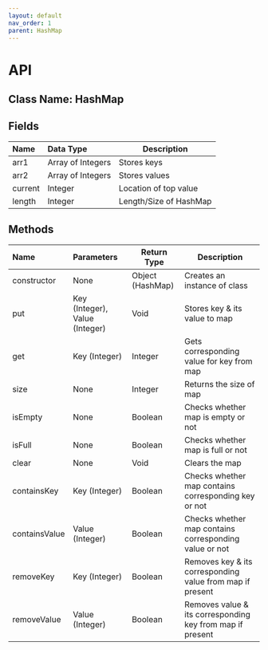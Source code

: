 ```yaml
---
layout: default
nav_order: 1
parent: HashMap
---
```


# API
## Class Name: HashMap

## Fields

| Name          | Data Type         | Description                         |
|:--------------|:------------------|-------------------------------------|
| arr1          | Array of Integers | Stores keys                         |
| arr2          | Array of Integers | Stores values                       |
| current       | Integer           | Location of top value               |
| length        | Integer           | Length/Size of HashMap              |


## Methods

| Name          | Parameters                     | Return Type      | Description                                               |
|:--------------|:-------------------------------|------------------|-----------------------------------------------------------|
| constructor   | None                           | Object (HashMap) | Creates an instance of class                              |
| put           | Key (Integer), Value (Integer) | Void             | Stores key & its value to map                             |
| get           | Key (Integer)                  | Integer          | Gets corresponding value for key from map                 |
| size          | None                           | Integer          | Returns the size of map                                   |
| isEmpty       | None                           | Boolean          | Checks whether map is empty or not                        |
| isFull        | None                           | Boolean          | Checks whether map is full or not                         |
| clear         | None                           | Void             | Clears the map                                            |
| containsKey   | Key (Integer)                  | Boolean          | Checks whether map contains corresponding key or not      |
| containsValue | Value (Integer)                | Boolean          | Checks whether map contains corresponding value or not    |
| removeKey     | Key (Integer)                  | Boolean          | Removes key & its corresponding value from map if present |
| removeValue   | Value (Integer)                | Boolean          | Removes value & its corresponding key from map if present |

